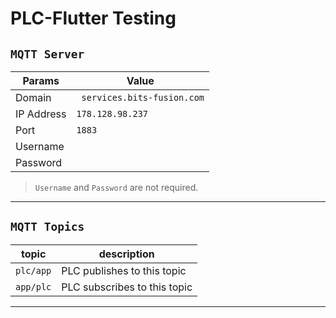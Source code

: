 # PLC-Flutter Testing

## `MQTT Server`

|Params| Value |
|--|--|
| Domain  |` services.bits-fusion.com` |
| IP Address | `178.128.98.237` |
| Port | `1883` |
| Username| |
| Password| |

> `Username` and `Password` are not required.

---

## `MQTT Topics`

|topic| description|
|--|--|
| `plc/app` | PLC publishes to this topic  | 
| `app/plc` | PLC subscribes to this topic | 

---